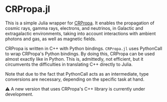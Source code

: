 # CRPropa.jl

This is a simple Julia wrapper for [CRPropa](https://crpropa.desy.de/).
It enables the propagation of cosmic rays, gamma rays, electrons, and neutrinos, in Galactic and extragalactic environments, taking into account interactions with ambient photons and gas, as well as magnetic fields.

CRPropa is written in C++ with Python bindings.
`CRPropa.jl` uses PythonCall to wrap CRPropa's Python bindings. 
By doing this, CRPropa can be used almost exactly like in Python.
This is, admittedly, not efficient, but it circumvents the difficulties in translating C++ directly to Julia.

Note that due to the fact that PythonCall acts as an intermediate, type conversions are necessary, depending on the specific task at hand.


:warning: A new version that uses CRPropa's C++ library is currently under development.












